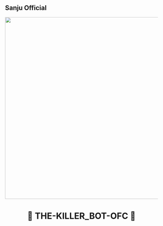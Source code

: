 ## Sanju Official
<div align="center">
<img src="https://i.ibb.co/mJQb7Q3/photo.jpg" width="600" height="600">
<h1>🍁 THE-KILLER_BOT-OFC 🍁<h1/>  
</div>
